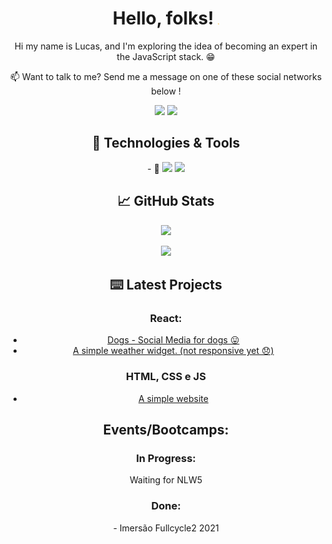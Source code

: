 <h1 align ="center"> Hello, folks! <img src="https://raw.githubusercontent.com/lucasAzS/lucasAzs/main/wave.gif" width="2rem"> </h1>

<p align="center"> Hi my name is Lucas, and I'm exploring the idea of becoming an expert in the JavaScript stack. &#128513; </p>

<p align="center">
📫  Want to talk to me? Send me a message on one of these social networks below !
</p>

<p align="center">
<a href="mailto:lucas.azsantos@gmail.com" alt="Gmail">
<img src="https://img.shields.io/badge/-lucas.azsantos@gmail.com-e34c41?style=flat-square&labelColor=e34c41&logo=gmail&logoColor=white&link=lucas.azsantos@gmail.com" /></a>
  
<a href="https://www.linkedin.com/in/lucasazsantos/" alt="Linkedin">
<img src="https://img.shields.io/badge/-Lucas-blue?style=flat-square&logo=Linkedin&logoColor=white&link=https://www.linkedin.com/in/lucasazsantos/" /></a>


<h2 align="center"> 🔧 Technologies & Tools </h2>
<p align="center">
  - 🌱
<img src="https://img.shields.io/badge/Learning-ReactJS-blue" /> 
<img src="https://img.shields.io/badge/Learning-TypeScript-blue" /> 
</p>  
  
<h2 align="center"> &#x1f4c8; GitHub Stats </h2>
<p align="center">
  <img src="https://github-readme-stats.vercel.app/api?username=lucasAzs&show_icons=true&theme=dark" />
</p>

<p align="center">
  <img src="https://github-readme-stats.vercel.app/api/top-langs/?username=lucasAzs&layout=compact" />
</p>


<h2 align="center">⌨️ Latest Projects </h2>
<h3 align="center">React: </h3>
<ul align="center">
  <li><a href=https://dogslucasaz.netlify.app/ >Dogs - Social Media for dogs  😛  </a>  </li>
  <li><a href="https://weatherapplucasaz.netlify.app/"> A simple weather widget. (not responsive yet 😞) </a></li> 
</ul>

<h3 align="center">HTML, CSS e JS</h3>
<ul align="center">
  <li><a href="https://bikcraftlucasaz.netlify.app">A simple website</a></li>
</ul>

<h2 align="center">  Events/Bootcamps: </h2>
<h3 align="center">In Progress:</h3>
<p align="center">Waiting for NLW5</p>

<h3 align="center">Done:</h3>
<p align="center">
  - Imersão Fullcycle2  2021
</p>
